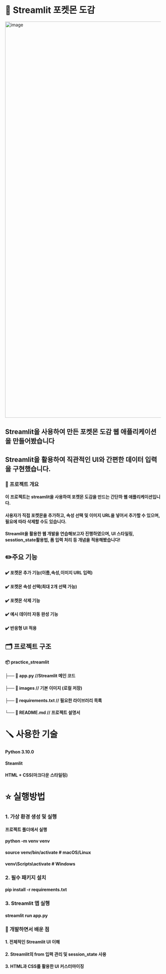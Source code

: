 # 📘 Streamlit 포켓몬 도감

<img width="1280" alt="image" src="https://github.com/user-attachments/assets/d1a3ff96-42d2-4142-a894-8919a526aa63" />

## Streamlit을 사용하여 만든 포켓몬 도감 웹 애플리케이션을 만들어봤습니다
## Streamlit을 활용하여 직관적인 UI와 간편한 데이터 입력을 구현했습니다.

### 📌 프로젝트 개요

#### 이 프로젝트는 streamlit을 사용하여 포켓몬 도감을 만드는 간단하 웹 애플리케이션입니다.
#### 사용자가 직접 포켓몬을 추가하고, 속성 선택 및 이미지 URL을 넣어서 추가할 수 있으며, 필요에 따라 삭제할 수도 있습니다.
#### Streamlit을 활용한 웹 개발을 연습해보고자 진행하였으며, UI 스타일링, sesstion_state활용법, 폼 입력 처리 등 개념을 적용해봤습니다!

## ✏️주요 기능
#### ✔️ 포켓몬 추가 기능(이름,속성,이미지 URL 입력)
#### ✔️ 포켓몬 속성 선택(최대 2개 선택 가능)
#### ✔️ 포켓몬 삭제 기능
#### ✔️ 예시 데이터 자동 완성 기능
#### ✔️ 반응형 UI 적용

##  🗂️ 프로젝트 구조

#### 📦 practice_streamlit
#### ├── 📄 app.py            //Streamlit 메인 코드
#### ├── 📂 images            // 기본 이미지 (로컬 저장)
####  ├── 📄 requirements.txt   // 필요한 라이브러리 목록
#### └── 📄 README.md         // 프로젝트 설명서

# 🪛 사용한 기술

####   Python 3.10.0
####   Steamlit
####   HTML + CSS(마크다운 스타일링)

# ⭐ 실행방법

### 1. 가상 환경 생성 및 실행

#### 프로젝트 폴더에서 실행

#### python -m venv venv
#### source venv/bin/activate  # macOS/Linux
#### venv\Scripts\activate  # Windows

### 2. 필수 패키지 설치

#### pip install -r requirements.txt

### 3. Streamlit 앱 실행
#### streamlit run app.py

### 📔 개발하면서 배운 점

#### 1. 전체적인 Streamlit UI 이해
#### 2. Streamlit의 from 입력 관리 및 session_state 사용
#### 3. HTML과 CSS를 활용한 UI 커스터마이징
